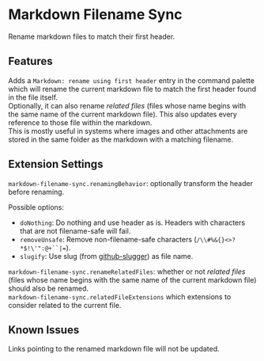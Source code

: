 # Markdown Filename Sync

Rename markdown files to match their first header.  

## Features

Adds a `Markdown: rename using first header` entry in the command palette which will rename the current markdown file to match the first header found in the file itself.  
Optionally, it can also rename *related files* (files whose name begins with the same name of the current markdown file). This also updates every reference to those file within the markdown.  
This is mostly useful in systems where images and other attachments are stored in the same folder as the markdown with a matching filename.  

## Extension Settings

`markdown-filename-sync.renamingBehavior`: optionally transform the header before renaming.  

Possible options:
- `doNothing`: Do nothing and use header as is. Headers with characters that are not filename-safe will fail.
- `removeUnsafe`: Remove non-filename-safe characters (`/\\#%&{}<>?*$!\'":@+``|=`).
- `slugify`: Use slug (from [github-slugger](https://github.com/Flet/github-slugger)) as file name.

`markdown-filename-sync.renameRelatedFiles`: whether or not *related files* (files whose name begins with the same name of the current markdown file) should also be renamed.  
`markdown-filename-sync.relatedFileExtensions` which extensions to consider related to the current file.

## Known Issues

Links pointing to the renamed markdown file will not be updated.  